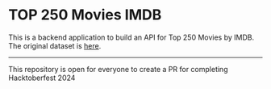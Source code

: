 # TOP 250 Movies IMDB

This is a backend application to build an API for Top 250 Movies by IMDB. The original dataset is [here](https://www.kaggle.com/datasets/mustafacicek/imdb-top-250-lists-1996-2020).

---

This repository is open for everyone to create a PR for completing Hacktoberfest 2024
